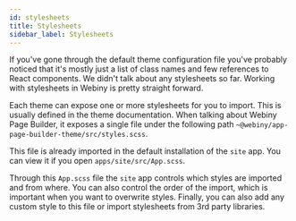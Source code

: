```yaml
---
id: stylesheets
title: Stylesheets
sidebar_label: Stylesheets
---
```


If you've gone through the default theme configuration file you've probably noticed that it's mostly just a list of class names and few references to React components. We didn't talk about any stylesheets so far. Working with stylesheets in Webiny is pretty straight forward.

Each theme can expose one or more stylesheets for you to import. This is usually defined in the theme documentation. When talking about Webiny Page Builder, it exposes a single file under the following path `~@webiny/app-page-builder-theme/src/styles.scss`. 

This file is already imported in the default installation of the `site` app. You can view it if you open `apps/site/src/App.scss`. 

Through this `App.scss` file the `site` app controls which styles are imported and from where. You can also control the order of the import, which is important when you want to overwrite styles. Finally, you can also add any custom style to this file or import stylesheets from 3rd party libraries. 